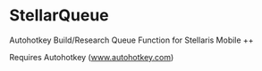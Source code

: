 # StellarQueue
Autohotkey Build/Research Queue Function for Stellaris Mobile ++

Requires Autohotkey (www.autohotkey.com)
